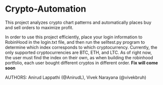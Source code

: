 # Crypto-Automation
This project analyzes crypto chart patterns and automatically places buy and sell orders to maximize profit. 


In order to use this project efficiently, place your login information to RobinHood in the login.txt file, and then run the selltest.py program to determine which index corresponds to which cryptocurrency. Currently, the only supported cryptocurrencies are BTC, ETH, and LTC. As of right now, the user must find the index on their own, as when building the robinhood portfolio, each user bought different cryptos in different order. **Fix will come soon**

AUTHORS: Anirud Lappathi (@AnirudL), Vivek Narayana (@vivekbruh)
